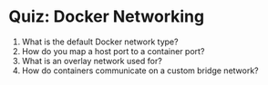 # Quiz: Docker Networking

1. What is the default Docker network type?
2. How do you map a host port to a container port?
3. What is an overlay network used for?
4. How do containers communicate on a custom bridge network?